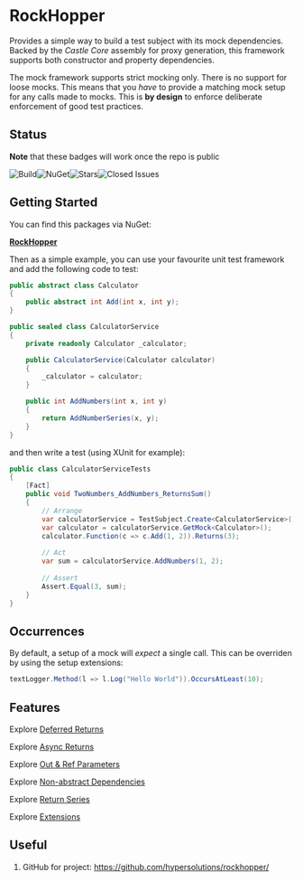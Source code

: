 # RockHopper

Provides a simple way to build a test subject with its mock dependencies. Backed by the _Castle Core_ assembly for proxy generation,
this framework supports both constructor and property dependencies.

The mock framework supports strict mocking only. There is no support for loose mocks. This means that you _have_ to provide 
a matching mock setup for any calls made to mocks. This is **by design** to enforce deliberate enforcement of good test practices.

## Status

**Note** that these badges will work once the repo is public

![Build](https://img.shields.io/github/actions/workflow/status/hypersolutions/rockhopper/build-and-test.yml)![NuGet](https://www.nuget.org/packages/RockHopper/)![Stars](https://img.shields.io/github/stars/hypersolutions/rockhopper)![Closed Issues](https://img.shields.io/github/issues-closed-raw/hypersolutions/rockhopper)

## Getting Started

You can find this packages via NuGet:

[**RockHopper**](https://www.nuget.org/packages/RockHopper)

Then as a simple example, you can use your favourite unit test framework and add the following code to test:

```c#
public abstract class Calculator
{
    public abstract int Add(int x, int y);
}

public sealed class CalculatorService
{
    private readonly Calculator _calculator;

    public CalculatorService(Calculator calculator)
    {
        _calculator = calculator;
    }

    public int AddNumbers(int x, int y)
    {
        return AddNumberSeries(x, y);
    }
}
```

and then write a test (using XUnit for example):

```c#
public class CalculatorServiceTests
{
    [Fact]
    public void TwoNumbers_AddNumbers_ReturnsSum()
    {
        // Arrange
        var calculatorService = TestSubject.Create<CalculatorService>();
        var calculator = calculatorService.GetMock<Calculator>();
        calculator.Function(c => c.Add(1, 2)).Returns(3);
        
        // Act
        var sum = calculatorService.AddNumbers(1, 2);
        
        // Assert
        Assert.Equal(3, sum);
    }
}
```

## Occurrences

By default, a setup of a mock will _expect_ a single call. This can be overriden by using the setup extensions:

```c#
textLogger.Method(l => l.Log("Hello World")).OccursAtLeast(10);
```

## Features

Explore [Deferred Returns](Readme.DeferredReturns.md)

Explore [Async Returns](Readme.AsyncReturns.md)

Explore [Out & Ref Parameters](Readme.OutAndRefParameters.md)

Explore [Non-abstract Dependencies](Readme.NonAbstractClassDependencies.md)

Explore [Return Series](Readme.ReturnSeries.md)

Explore [Extensions](Readme.Extensions.md)

## Useful

1. GitHub for project: https://github.com/hypersolutions/rockhopper/